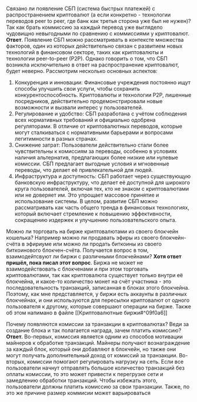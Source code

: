 Связано ли появление СБП (система быстрых платежей) с распространением криптовалют (а если конкретно - технологии переводов peer to peer, где банк как третья сторона уже был не нужен)? Так как брать коммиссию за каждый перевод уже выглядело чудовищно невыгодными по сравнению с коммиссиями у криптовалют.
**Ответ**.
Появление СБП можно рассматривать в контексте множества факторов, один из которых действительно связан с развитием новых технологий в финансовом секторе, таких как криптовалюты и технологии peer-to-peer (P2P). Однако говорить о том, что СБП возникла исключительно в ответ на распространение криптовалют, будет неверно. Рассмотрим несколько основных аспектов:
1. Конкуренция и инновации: Финансовые учреждения постоянно ищут способы улучшить свои услуги, чтобы сохранить конкурентоспособность. Криптовалюты и технологии P2P, лишенные посредников, действительно продемонстрировали новые возможности и вызвали интерес у пользователей.
2. Регулирование и удобство: СБП разработана с учётом соблюдения всех нормативных требований и официально одобрена регуляторами. В отличие от криптовалютных переводов, которые могут сталкиваться с нормативными барьерами и вопросами легитимности в разных странах.
3. Снижение затрат: Пользователи действительно стали более чувствительны к комиссиям за переводы, особенно в условиях наличия альтернатив, предлагающих более низкие или нулевые комиссии. СБП предлагает выгодные условия и мгновенные переводы, что делает её привлекательной для людей.
4. Инфраструктура и доступность: СБП работает через существующую банковскую инфраструктуру, что делает её доступной для широкого круга пользователей, включая тех, кто не знаком с криптовалютами или не доверяет им. Это упрощает массовое принятие и использование системы.
В целом, развитие СБП можно рассматривать как часть общего тренда в финансовых технологиях, который включает стремление к повышению эффективности, сокращению издержек и улучшению пользовательского опыта.

Можно ли торговать на бирже криптовалютами из своего блокчейн кошелька? Например можно ли продавать эфиры из своего блокчейн-счёта в эфириуме или можно ли продать биткоины из своего биткоинового блокчен-счёта. Получается вопрос в том, взаимодейтсвуют ли биржи с различными блокчейнами? 
**Хотя ответ пришёл, пока писал этот вопрос**. 
Биржа не может не взаимодействовать с блокченами и при этом торговать криптовалютами, так как криптовалюта существует только внутри её блокчейна, и какое-то количество монет на счёт участника - это последовательность транзакций, записанная в блоках этого блокчейна.
Поэтому, как мне представляется, у биржи есть аккаунты в различных блокчейнах, и они используются для пересылки криптовалют от одного пользователя к другому, которые совершают операции на бирже.
Также об этом напимано в файле [[Криптовалютные биржи#^09f0a6]] 

Почему появляются комиссии за транзакции в криптовалютах? Веди за создание блока и так полагается награда, зачем платить комиссию?
**Ответ.** 
Во-первых, комиссия является одним из способов мотивации майнеров к обработке транзакций. Майнеры получают вознаграждение за каждый блок, который они добавляют в блокчейн, но также они могут получать дополнительный доход от комиссий за транзакции.
Во-вторых, комиссии помогают регулировать нагрузку на сеть. Если все пользователи начнут отправлять большое количество транзакций без оплаты комиссии, то это может привести к перегрузке сети и замедлению обработки транзакций. Чтобы избежать этого, пользователи должны платить комиссию за свои транзакции. Также, по это же причине размер коммисии может варьироваться